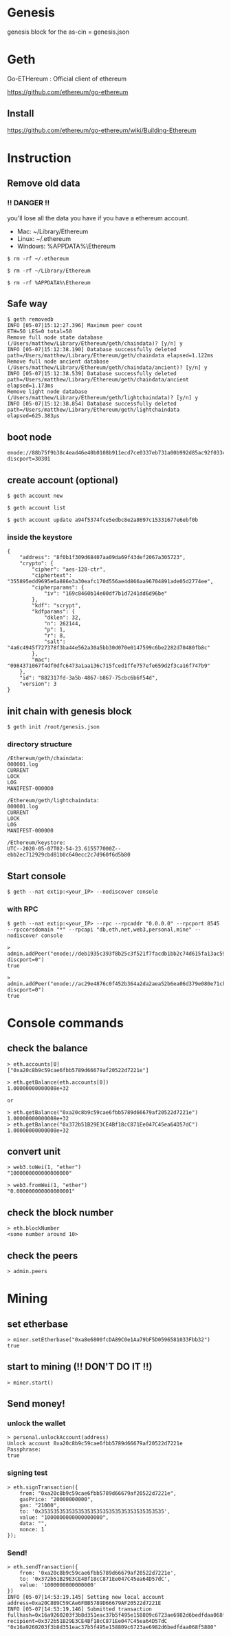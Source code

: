 # Genesis
genesis block for the as-cin
= genesis.json

# Geth
Go-ETHereum : Official client of ethereum

https://github.com/ethereum/go-ethereum

## Install
https://github.com/ethereum/go-ethereum/wiki/Building-Ethereum


# Instruction

## Remove old data
### !! DANGER !! 

you'll lose all the data you have if you have a ethereum account.

* Mac: ~/Library/Ethereum
* Linux: ~/.ethereum
* Windows: %APPDATA%\Ethereum

```
$ rm -rf ~/.ethereum

$ rm -rf ~/Library/Ethereum

$ rm -rf %APPDATA%\Ethereum
```


## Safe way
```
$ geth removedb
INFO [05-07|15:12:27.396] Maximum peer count                       ETH=50 LES=0 total=50
Remove full node state database (/Users/matthew/Library/Ethereum/geth/chaindata)? [y/n] y
INFO [05-07|15:12:38.190] Database successfully deleted            path=/Users/matthew/Library/Ethereum/geth/chaindata elapsed=1.122ms
Remove full node ancient database (/Users/matthew/Library/Ethereum/geth/chaindata/ancient)? [y/n] y
INFO [05-07|15:12:38.539] Database successfully deleted            path=/Users/matthew/Library/Ethereum/geth/chaindata/ancient elapsed=1.173ms
Remove light node database (/Users/matthew/Library/Ethereum/geth/lightchaindata)? [y/n] y
INFO [05-07|15:12:38.854] Database successfully deleted            path=/Users/matthew/Library/Ethereum/geth/lightchaindata elapsed=625.383µs

```

## boot node
```
enode://88b75f9b38c4ead46e40b0108b911ecd7ce0337eb731a00b992d85ac92f033cfecba90f9d62155ad622754bf50b7f9243145374f0a68bf923072365a91175993@172.16.0.48:0?discport=30301
```

## create account (optional)

```
$ geth account new
```

```
$ geth account list
```

```
$ geth account update a94f5374fce5edbc8e2a8697c15331677e6ebf0b
```

### inside the keystore 
```
{
    "address": "8f0b1f309d68407aa09da69f43def2067a305723",
    "crypto": {
        "cipher": "aes-128-ctr",
        "ciphertext": "355895edd9695e6a886e3a30eafc170d556ae4d866aa96704891ade05d2774ee",
        "cipherparams": {
            "iv": "169c8460b14e00df7b1d7241dd6d96be"
        },
        "kdf": "scrypt",
        "kdfparams": {
            "dklen": 32,
            "n": 262144,
            "p": 1,
            "r": 8,
            "salt": "4a6c4945f727378f3ba44e562a30a5bb30d070e0147599c6be2282d70480fb8c"
        },
        "mac": "0984371067f4df0dfc6473a1aa136c715fced1ffe757efe659d2f3ca16f747b9"
    },
    "id": "882317fd-3a5b-4867-b867-75cbc6b6f54d",
    "version": 3
}
```

## init chain with genesis block
```
$ geth init /root/genesis.json
```

### directory structure

```
/Ethereum/geth/chaindata:
000001.log
CURRENT
LOCK
LOG
MANIFEST-000000

/Ethereum/geth/lightchaindata:
000001.log
CURRENT
LOCK
LOG
MANIFEST-000000

/Ethereum/keystore:
UTC--2020-05-07T02-54-23.615577000Z--ebb2ec712929cbd81b0c640ecc2c7d960f6d5b80
```


## Start console
```
$ geth --nat extip:<your_IP> --nodiscover console 
```

### with RPC
```
$ geth --nat extip:<your_IP> --rpc --rpcaddr "0.0.0.0" --rpcport 8545 --rpccorsdomain "*" --rpcapi "db,eth,net,web3,personal,mine" --nodiscover console
```

```
> admin.addPeer("enode://deb1935c393f8b25c3f521f7facdb1bb2c74d615fa13ac593ba72b2dcefa8783d8589d3e4350bdb30728486f309cccaf56e0cd2391a1f99ff45618a056627593@172.16.0.48:30303?discport=0")
true

> admin.addPeer("enode://ac29e4876c0f452b364a2da2aea52b6ea06d379e080e71cb2e98a6fc27379df2ab66c0b4972f026c7f34396584b112c966567d40512e7fb9c6d7fbf262afedaf@172.16.0.54:30303?discport=0")
true
```

# Console commands

## check the balance
```
> eth.accounts[0]
["0xa20c8b9c59cae6fbb5789d66679af20522d7221e"]
```

```
> eth.getBalance(eth.accounts[0])
1.00000000000008e+32

or

> eth.getBalance("0xa20c8b9c59cae6fbb5789d66679af20522d7221e")
1.00000000000008e+32
> eth.getBalance("0x372b51B29E3CE4Bf18cC871Ee047C45ea64D57dC")
1.00000000000008e+32
```

## convert unit
```
> web3.toWei(1, "ether")
"1000000000000000000"

> web3.fromWei(1, "ether")
"0.000000000000000001"
```

## check the block number
```
> eth.blockNumber
<some number around 10>
```

## check the peers
```
> admin.peers
```

# Mining
## set etherbase
```
> miner.setEtherbase("0xa8e6800fcDA89C0e1Aa79bF5D0596581033Fbb32")
true
```

## start to mining (!! DON'T DO IT !!)
```
> miner.start()
```

## Send money!
### unlock the wallet
```
> personal.unlockAccount(address)
Unlock account 0xa20c8b9c59cae6fbb5789d66679af20522d7221e
Passphrase: 
true
```

### signing test
```
> eth.signTransaction({
    from: "0xa20c8b9c59cae6fbb5789d66679af20522d7221e",
    gasPrice: "20000000000",
    gas: "21000",
    to: '0x3535353535353535353535353535353535353535',
    value: "1000000000000000000",
    data: "",
    nonce: 1
});
```

### Send!
```
> eth.sendTransaction({
    from: '0xa20c8b9c59cae6fbb5789d66679af20522d7221e',
    to: '0x372b51B29E3CE4Bf18cC871Ee047C45ea64D57dC',
    value: '1000000000000000'
})
INFO [05-07|14:53:19.145] Setting new local account                address=0xa20C8B9C59CAe6FBB5789D66679AF20522d7221E
INFO [05-07|14:53:19.146] Submitted transaction                    fullhash=0x16a9260203f3b8d351eac37b5f495e158809c6723ae6982d6bedfdaa068f5880 recipient=0x372b51B29E3CE4Bf18cC871Ee047C45ea64D57dC
"0x16a9260203f3b8d351eac37b5f495e158809c6723ae6982d6bedfdaa068f5880"
```